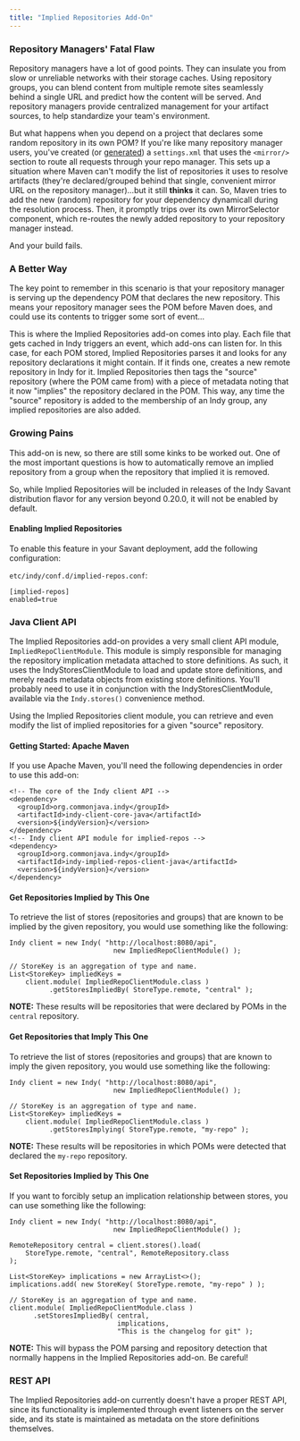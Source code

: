 ```yaml
---
title: "Implied Repositories Add-On"
---
```


### Repository Managers' Fatal Flaw

Repository managers have a lot of good points. They can insulate you from slow or unreliable networks with their storage caches. Using repository groups, you can blend content from multiple remote sites seamlessly behind a single URL and predict how the content will be served. And repository managers provide centralized management for your artifact sources, to help standardize your team's environment.

But what happens when you depend on a project that declares some random repository in its own POM? If you're like many repository manager users, you've created (or [generated](dot-maven-addon.html)) a `settings.xml` that uses the `<mirror/>` section to route all requests through your repo manager. This sets up a situation where Maven can't modify the list of repositories it uses to resolve artifacts (they're declared/grouped behind that single, convenient mirror URL on the repository manager)...but it still **thinks** it can. So, Maven tries to add the new (random) repository for your dependency dynamicall during the resolution process. Then, it promptly trips over its own MirrorSelector component, which re-routes the newly added repository to your repository manager instead.

And your build fails.

### A Better Way

The key point to remember in this scenario is that your repository manager is serving up the dependency POM that declares the new repository. This means your repository manager sees the POM before Maven does, and could use its contents to trigger some sort of event...

This is where the Implied Repositories add-on comes into play. Each file that gets cached in Indy triggers an event, which add-ons can listen for. In this case, for each POM stored, Implied Repositories parses it and looks for any repository declarations it might contain. If it finds one, creates a new remote repository in Indy for it. Implied Repositories then tags the "source" repository (where the POM came from) with a piece of metadata noting that it now "implies" the repository declared in the POM. This way, any time the "source" repository is added to the membership of an Indy group, any implied repositories are also added.

### Growing Pains

This add-on is new, so there are still some kinks to be worked out. One of the most important questions is how to automatically remove an implied repository from a group when the repository that implied it is removed.

So, while Implied Repositories will be included in releases of the Indy Savant distribution flavor for any version beyond 0.20.0, it will not be enabled by default.

#### Enabling Implied Repositories

To enable this feature in your Savant deployment, add the following configuration:

`etc/indy/conf.d/implied-repos.conf`:

    [implied-repos]
    enabled=true

### Java Client API

The Implied Repositories add-on provides a very small client API module, `ImpliedRepoClientModule`. This module is simply responsible for managing the repository implication metadata attached to store definitions. As such, it uses the IndyStoresClientModule to load and update store definitions, and merely reads metadata objects from existing store definitions. You'll probably need to use it in conjunction with the IndyStoresClientModule, available via the `Indy.stores()` convenience method.

Using the Implied Repositories client module, you can retrieve and even modify the list of implied repositories for a given "source" repository.

#### Getting Started: Apache Maven

If you use Apache Maven, you'll need the following dependencies in order to use this add-on:

    <!-- The core of the Indy client API -->
    <dependency>
      <groupId>org.commonjava.indy</groupId>
      <artifactId>indy-client-core-java</artifactId>
      <version>${indyVersion}</version>
    </dependency>
    <!-- Indy client API module for implied-repos -->
    <dependency>
      <groupId>org.commonjava.indy</groupId>
      <artifactId>indy-implied-repos-client-java</artifactId>
      <version>${indyVersion}</version>
    </dependency>

#### Get Repositories Implied by This One

To retrieve the list of stores (repositories and groups) that are known to be implied by the given repository, you would use something like the following:

    Indy client = new Indy( "http://localhost:8080/api",
                              new ImpliedRepoClientModule() );
    
    // StoreKey is an aggregation of type and name.
    List<StoreKey> impliedKeys = 
        client.module( ImpliedRepoClientModule.class )
              .getStoresImpliedBy( StoreType.remote, "central" );

**NOTE:** These results will be repositories that were declared by POMs in the `central` repository.

#### Get Repositories that Imply This One

To retrieve the list of stores (repositories and groups) that are known to imply the given repository, you would use something like the following:

    Indy client = new Indy( "http://localhost:8080/api",
                              new ImpliedRepoClientModule() );
    
    // StoreKey is an aggregation of type and name.
    List<StoreKey> impliedKeys = 
        client.module( ImpliedRepoClientModule.class )
              .getStoresImplying( StoreType.remote, "my-repo" );

**NOTE:** These results will be repositories in which POMs were detected that declared the `my-repo` repository.

#### Set Repositories Implied by This One

If you want to forcibly setup an implication relationship between stores, you can use something like the following:

    Indy client = new Indy( "http://localhost:8080/api",
                              new ImpliedRepoClientModule() );
    
    RemoteRepository central = client.stores().load(
        StoreType.remote, "central", RemoteRepository.class
    );
    
    List<StoreKey> implications = new ArrayList<>();
    implications.add( new StoreKey( StoreType.remote, "my-repo" ) );
    
    // StoreKey is an aggregation of type and name.
    client.module( ImpliedRepoClientModule.class )
          .setStoresImpliedBy( central,
                               implications,
                               "This is the changelog for git" );

**NOTE:** This will bypass the POM parsing and repository detection that normally happens in the Implied Repositories add-on. Be careful!

### REST API

The Implied Repositories add-on currently doesn't have a proper REST API, since its functionality is implemented through event listeners on the server side, and its state is maintained as metadata on the store definitions themselves.



